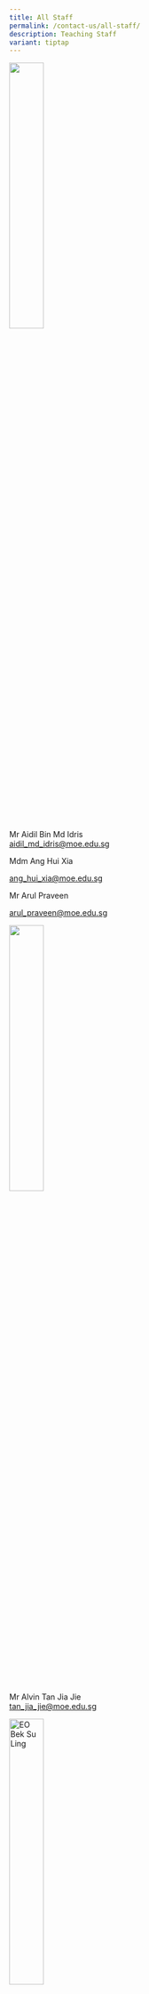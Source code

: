 ```yaml
---
title: All Staff
permalink: /contact-us/all-staff/
description: Teaching Staff
variant: tiptap
---
```

<p></p>
<div class="isomer-image-wrapper">
<img style="width:35%" height="auto" width="100%" src="/images/Mr%20Aidil%20Bin%20Md%20Idris.jpeg">
</div>
<p>Mr Aidil Bin Md Idris
<br><a href="aidil_md_idris@moe.edu.sg" rel="noopener noreferrer nofollow" target="_blank">aidil_md_idris@moe.edu.sg</a>
</p>
<p></p>
<p>Mdm Ang Hui Xia</p>
<p><a href="mailto:ang_hui_xia@moe.edu.sg" rel="noopener noreferrer nofollow" target="_blank">ang_hui_xia@moe.edu.sg</a>
</p>
<p></p>
<p>Mr Arul Praveen</p>
<p><a href="mailto:arul_praveen@moe.edu.sg" rel="noopener noreferrer nofollow" target="_blank">arul_praveen@moe.edu.sg</a>
</p>
<p></p>
<p></p>
<div class="isomer-image-wrapper">
<img style="width:35%" height="auto" width="100%" src="/images/Alvin%20Tan.jpeg">
</div>
<p>Mr Alvin Tan Jia Jie
<br><a href="tan_jia_jie@moe.edu.sg" rel="noopener noreferrer nofollow" target="_blank">tan_jia_jie@moe.edu.sg</a>
</p>
<p></p>
<div class="isomer-image-wrapper">
<img style="width: 35%;" height="auto" width="100%" alt="EO Bek Su Ling" src="/images/ms_bek_su_ling.jpg">
</div>
<p>Ms Bek Su Ling</p>
<p><a href="mailto:bek_su_ling@moe.edu.sg" rel="noopener noreferrer nofollow" target="_blank">bek_su_ling@moe.edu.sg</a>
</p>
<p></p>
<div class="isomer-image-wrapper">
<img style="width:35%" height="auto" width="100%" src="/images/mr%20chan%20bin%20chuan.jpeg">
</div>
<p>Mr&nbsp;Chan Bin Chuan
<br><a href="chan_bin_chuan@moe.edu.sg" rel="noopener noreferrer nofollow" target="_blank">chan_bin_chuan@moe.edu.sg</a>
</p>
<p></p>
<div class="isomer-image-wrapper">
<img style="width:35%" height="auto" width="100%" src="/images/Mr%20Chan%20Siew%20Kwai.jpeg">
</div>
<p>Mr Chan Siew Kwai
<br><a href="chan_siew_kwai@moe.edu.sg" rel="noopener noreferrer nofollow" target="_blank">chan_siew_kwai@moe.edu.sg</a>
</p>
<p></p>
<div class="isomer-image-wrapper">
<img style="width: 40%;" height="auto" width="100%" alt="EO" src="/images/ms_chan_wen_xin.jpg">
</div>
<p>Ms Chan Wen Xin</p>
<p><a href="mailto:chan_wen_xin@moe.edu.sg" rel="noopener noreferrer nofollow" target="_blank">chan_wen_xin@moe.edu.sg</a>
</p>
<p></p>
<div class="isomer-image-wrapper">
<img style="width:35%" height="auto" width="100%" src="/images/Mdm%20Chen%20Liping.jpeg">
</div>
<p>Mdm Chen Liping
<br><a href="chen_liping@moe.edu.sg" rel="noopener noreferrer nofollow" target="_blank">chen_liping@moe.edu.sg</a>
</p>
<p></p>
<div class="isomer-image-wrapper">
<img style="width:35%" height="auto" width="100%" src="/images/Mr%20Chidambaram%20Saravanan.jpeg">
</div>
<p>Mr Chidambaram Saravanan
<br><a href="chidambaram_saravanan@moe.edu.sg" rel="noopener noreferrer nofollow" target="_blank">chidambaram_saravanann@moe.edu.sg</a>
</p>
<div class="isomer-image-wrapper">
<img style="width:35%" height="auto" width="100%" src="/images/Mrs%20Chin%20Leong%20Hwai%20Ee%20Stella.jpeg">
</div>
<p>Ms Leong Hwai Ee, Stella
<br><a href="leong_hwai_ee_stella@moe.edu.sg" rel="noopener noreferrer nofollow" target="_blank">leong_hwai_ee_stella@moe.edu.sg</a>
</p>
<p></p>
<p></p>
<div class="isomer-image-wrapper">
<img style="width: 40%;" height="auto" width="100%" alt="EO" src="/images/ms_lim_chen_xi.jpg">
</div>
<p>Ms Lim Chen Xi</p>
<p><a href="mailto:lim_chen_xi@moe.edu.sg" rel="noopener noreferrer nofollow" target="_blank">lim_chen_xi@moe.edu.sg</a>
</p>
<p></p>
<div class="isomer-image-wrapper">
<img style="width:35%" height="auto" width="100%" src="/images/ChuaKengYeow1.jpg">
</div>
<p>Mr Chua Keng Yeow
<br><a href="chua_keng_yeow@moe.edu.sg" rel="noopener noreferrer nofollow" target="_blank">chua_keng_yeow@moe.edu.sg</a>
</p>
<div class="isomer-image-wrapper">
<img style="width:35%" height="auto" width="100%" src="/images/Mrs%20Chua%20Teng%20May%20Hwee%20Teresa.jpeg">
</div>
<p>Mrs Chua-Teng May Hwee Teresa
<br><a href="teng_may_hwee_teresa@moe.edu.sg" rel="noopener noreferrer nofollow" target="_blank">teng_may_hwee_teresa@moe.edu.sg</a>
</p>
<div class="isomer-image-wrapper">
<img style="width:35%" height="auto" width="100%" src="/images/ms%20sandy%20ee.jpeg">
</div>
<p>Ms Ee Wen Lin, Sandy
<br><a href="ee_wen_lin_sandy@moe.edu.sg" rel="noopener noreferrer nofollow" target="_blank">ee_wen_lin_sandy@moe.edu.sg</a>
</p>
<div class="isomer-image-wrapper">
<img style="width:35%" height="auto" width="100%" src="/images/Ms%20Eng%20Chia%20Lee.jpeg">
</div>
<p>Ms Eng Chia Lee
<br><a href="eng_chia_lee@moe.edu.sg" rel="noopener noreferrer nofollow" target="_blank">eng_chia_lee@moe.edu.sg</a>
</p>
<div class="isomer-image-wrapper">
<img style="width:35%" height="auto" width="100%" src="/images/mr%20ethan%20tan.jpeg">
</div>
<p>Mr Ethan Tan
<br><a href="[ethan_tan@moe.edu.sg" rel="noopener noreferrer nofollow" target="_blank">[ethan_tan@moe.edu.sg</a>
</p>
<p></p>
<p>Mr Faizal B Bohari</p>
<p><a href="mailto:faizal_bohari@moe.edu.sg" rel="noopener noreferrer nofollow" target="_blank">faizal_bohari@moe.edu.sg</a>
</p>
<p></p>
<p>Mdm Farah Rosalan</p>
<p><a href="mailto:farah_rosalan@moe.edu.sg" rel="noopener noreferrer nofollow" target="_blank">farah_rosalan@moe.edu.sg</a>
</p>
<p></p>
<div class="isomer-image-wrapper">
<img style="width:35%" height="auto" width="100%" src="/images/FuRong2.jpg">
</div>
<p>Ms Fu Rong
<br><a href="fu_rong@moe.edu.sg" rel="noopener noreferrer nofollow" target="_blank">fu_rong@moe.edu.sg</a>
</p>
<p></p>
<div class="isomer-image-wrapper">
<img style="width: 35%;" height="auto" width="100%" alt="EO Daniel" src="/images/Daniel_Foo.jpg">
</div>
<p>Mr Chuan Yee Daniel</p>
<p><a href="mailto:foo_chuan_yee_daniel@moe.edu.sg" rel="noopener noreferrer nofollow" target="_blank">foo_chuan_yee_daniel@moe.edu.sg</a>
</p>
<p></p>
<div class="isomer-image-wrapper">
<img style="width: 35%;" height="auto" width="100%" alt="EO Goh Chia Pei" src="/images/Ms_Goh_Chia_Pei.jpg">
</div>
<p>Ms Goh Chia Pei</p>
<p><a href="mailto:goh_chia_pei@moe.edu.sg" rel="noopener noreferrer nofollow" target="_blank">goh_chia_pei@moe.edu.sg</a>
</p>
<p></p>
<p></p>
<div class="isomer-image-wrapper">
<img style="width:35%" height="auto" width="100%" src="/images/Ms%20Hamizah%20Begum%20Bte%20Md%20Hanif.jpeg">
</div>
<p>Ms Hamizah Begum Bte Md Hanif
<br><a href="hamizah_begum_mohd_hanif@moe.edu.sg" rel="noopener noreferrer nofollow" target="_blank">hamizah_begum_mohd_hanif@moe.edu.sg</a>
</p>
<div class="isomer-image-wrapper">
<img style="width:35%" height="auto" width="100%" src="/images/Ms%20He%20Meiyu.jpeg">
</div>
<p>Ms He Meiyu
<br><a href="[he_meiyu@moe.edu.sg" rel="noopener noreferrer nofollow" target="_blank">he_meiyu@moe.edu.sg</a>
</p>
<div class="isomer-image-wrapper">
<img style="width:35%" height="auto" width="100%" src="/images/Ms%20Heng%20Hui%20Zhen.jpeg">
</div>
<p>Ms Heng Hui Zhen
<br><a href="[heng_hui_zhen@moe.edu.sg" rel="noopener noreferrer nofollow" target="_blank">heng_hui_zhen@moe.edu.sg</a>
</p>
<p></p>
<p>Mr Heng Yuan Hao</p>
<p><a href="mailto:heng_yuan_hao@moe.edu.sg" rel="noopener noreferrer nofollow" target="_blank">heng_yuan_hao@moe.edu.sg</a>
</p>
<p></p>
<p></p>
<div class="isomer-image-wrapper">
<img style="width:35%" height="auto" width="100%" src="/images/Ms%20Ho%20Xiu%20Hui,%20Tessa.jpg">
</div>
<p>Ms Ho Xiu Hui Tessa
<br><a href="[ho_xiu_hui_tess@moe.edu.sg" rel="noopener noreferrer nofollow" target="_blank">ho_xiu_hui_tess@moe.edu.sg</a>
</p>
<p></p>
<p></p>
<div class="isomer-image-wrapper">
<img style="width:35%" height="auto" width="100%" src="/images/ms%20joyner%20tay%20kai%20ling.jpeg">
</div>
<p>Ms&nbsp;Joyner Tay
<br><a href="[tay_kai_ling_joyner@moe.edu.sg" rel="noopener noreferrer nofollow" target="_blank">tay_kai_ling_joyner@moe.edu.sg</a>
</p>
<div class="isomer-image-wrapper">
<img style="width:35%" height="auto" width="100%" src="/images/Mr%20Kamal%20Bin%20Yacob.jpeg">
</div>
<p>Mr Kamal Bin Yacob
<br><a href="[kamal_yacob@moe.edu.sg" rel="noopener noreferrer nofollow" target="_blank">kamal_yacob@moe.edu.sg</a>
</p>
<div class="isomer-image-wrapper">
<img style="width:35%" height="auto" width="100%" src="/images/karine.jpeg">
</div>
<p>Ms Karine Nai
<br><a href="nai_sok_khoon_karine@moe.edu.sg" rel="noopener noreferrer nofollow" target="_blank">nai_sok_khoon_karine@moe.edu.sg</a>
</p>
<div class="isomer-image-wrapper">
<img style="width:35%" height="auto" width="100%" src="/images/Mr%20Ke%20Kaijie%20Justin.jpeg">
</div>
<p>Mr Ke Kaijie, Justin
<br><a href="ke_kaijie_justin@moe.edu.sg" rel="noopener noreferrer nofollow" target="_blank">ke_kaijie_justin@moe.edu.sg</a>
</p>
<p></p>
<p>Ms Khong Kay Lim</p>
<p><a href="mailto:khong_kay_lim_a@moe.edu.sg" rel="noopener noreferrer nofollow" target="_blank">Khong_Kay_Lim_A@moe.edu.sg</a>
</p>
<p></p>
<p>Mr Danial Khor</p>
<p><a href="mailto:khor_eng_hao_daniel@moe.edu.sg" rel="noopener noreferrer nofollow" target="_blank">khor_eng_hao_daniel@moe.edu.sg</a>
</p>
<p></p>
<p>Ms Lynda Kwan</p>
<p><a href="mailto:lynda_kwan_a@moe.edu.sg" rel="noopener noreferrer nofollow" target="_blank">lynda_kwan_a@moe.edu.sg</a>
</p>
<p></p>
<div class="isomer-image-wrapper">
<img style="width:35%" height="auto" width="100%" src="/images/Doreen.png">
</div>
<p>Ms&nbsp;Lau&nbsp;Ying&nbsp;Ying Doreen
<br><a href="lau_ying_ying_doreen@moe.edu.sg" rel="noopener noreferrer nofollow" target="_blank">lau_ying_ying_doreen@moe.edu.sg</a>
</p>
<p></p>
<p>Ms Leong Yin Pheng</p>
<p><a href="mailto:leong_yin_pheng_a@moe.edu.sg" rel="noopener noreferrer nofollow" target="_blank">leong_yin_pheng_a@moe.edu.sg</a>
</p>
<div class="isomer-image-wrapper">
<img style="width:35%" height="auto" width="100%" src="/images/Mrs%20Lehming%20Teo%20Shi%20Hui%20Rachel.jpeg">
</div>
<p>Mrs Lehming-Teo Shi Hui, Rachel
<br><a href="teo_shi_hui_racheln@moe.edu.sg" rel="noopener noreferrer nofollow" target="_blank">teo_shi_hui_rachel@moe.edu.sg</a>
</p>
<div class="isomer-image-wrapper">
<img style="width:35%" height="auto" width="100%" src="/images/Ms%20Li%20Qianyi.jpeg">
</div>
<p>Ms Li Qianyi
<br><a href="li_qianyi@moe.edu.sg" rel="noopener noreferrer nofollow" target="_blank">li_qianyi@moe.edu.sg</a>
</p>
<div class="isomer-image-wrapper">
<img style="width:35%" height="auto" width="100%" src="/images/Ms%20Lim%20Keng%20Woon%20Madeline.jpeg">
</div>
<p>Ms Lim Keng Woon, Madeline
<br><a href="lim_keng_woon_madeline@moe.edu.sg" rel="noopener noreferrer nofollow" target="_blank">lim_keng_woon_madeline@moe.edu.sg</a>
</p>
<div class="isomer-image-wrapper">
<img style="width:35%" height="auto" width="100%" src="/images/Mr%20Jeremy.jpeg">
</div>
<p>Mr Lim Liangcai, Jeremy
<br><a href="lim_liangcai_jeremy@moe.edu.sg" rel="noopener noreferrer nofollow" target="_blank">lim_liangcai_jeremy@moe.edu.sg</a>
</p>
<p></p>
<div class="isomer-image-wrapper">
<img style="width:35%" height="auto" width="100%" src="/images/lohwanting.jpg">
</div>
<p>Ms Loh Wan Ting
<br><a href="loh_wan_ting@moe.edu.sg" rel="noopener noreferrer nofollow" target="_blank">loh_wan_ting@moe.edu.sg</a>
</p>
<div class="isomer-image-wrapper">
<img style="width:35%" height="auto" width="100%" src="/images/Ms%20Low%20Li%20Qing.jpg">
</div>
<p>Ms Low Liqing
<br><a href="low_liqing@moe.edu.sg" rel="noopener noreferrer nofollow" target="_blank">low_liqing@moe.edu.sg</a>
</p>
<div class="isomer-image-wrapper">
<img style="width:35%" height="auto" width="100%" src="/images/Mr%20Mohideeen%20Nizar.jpeg">
</div>
<p>Mr Mohideen Nizar s/o Anwar
<br><a href="mohideen_nizar_anwarg@moe.edu.sg" rel="noopener noreferrer nofollow" target="_blank">mohideen_nizar_anwarg@moe.edu.sg</a>
</p>
<div class="isomer-image-wrapper">
<img style="width:35%" height="auto" width="100%" src="/images/Mdm%20Mursalina.jpeg">
</div>
<p>Mdm Mursalina Bte Mohd Saim
<br><a href="mursalina_mohd_saimg@moe.edu.sg" rel="noopener noreferrer nofollow" target="_blank">mursalina_mohd_saim@moe.edu.sg</a>
</p>
<p></p>
<p>Ms Nurul Farhanah Ramlan</p>
<p><a href="mailto:nurul_farhanah_ramlan@moe.edu.sg" rel="noopener noreferrer nofollow" target="_blank">nurul_farhanah_ramlan@moe.edu.sg</a>
</p>
<p></p>
<div class="isomer-image-wrapper">
<img style="width:35%" height="auto" width="100%" src="/images/Mr%20Ng%20Loong%20Kin,%20Alvin.jpg">
</div>
<p>Mr Ng Loong Kin, Alvin
<br><a href="ng_loong_kin_alvin@moe.edu.sg" rel="noopener noreferrer nofollow" target="_blank">ng_loong_kin_alvin@moe.edu.sg</a>
</p>
<div class="isomer-image-wrapper">
<img style="width:35%" height="auto" width="100%" src="/images/Mrs%20Peh%20Yeo%20Hwee%20Ching%20Magdelene.jpeg">
</div>
<p>Mrs Peh-Yeo Hwee Ching Magdalene
<br><a href="yeo_hwee_ching_magdalene@moe.edu.sg" rel="noopener noreferrer nofollow" target="_blank">yeo_hwee_ching_magdalene@moe.edu.sg</a>
</p>
<div class="isomer-image-wrapper">
<img style="width:35%" height="auto" width="100%" src="/images/Mdm%20Rajamanickam.jpeg">
</div>
<p>Mdm Rajamanickam Renuka
<br><a href="[rajamanickam_renuka@moe.edu.sg" rel="noopener noreferrer nofollow" target="_blank">rajamanickam_renuka@moe.edu.sg</a>
</p>
<div class="isomer-image-wrapper">
<img style="width:35%" height="auto" width="100%" src="/images/Mdm%20Rashidah%20Kassim.jpeg">
</div>
<p>Mdm Rashidah Kassim
<br><a href="rashidah_kassim@moe.edu.sg" rel="noopener noreferrer nofollow" target="_blank">rashidah_kassim@moe.edu.sg</a>
</p>
<p></p>
<div class="isomer-image-wrapper">
<img style="width:35%" height="auto" width="100%" src="/images/Mdm%20Rosezalina.jpeg">
</div>
<p>Mdm Rosezalina Bte Asmoin
<br><a href="rosezalina_asmoin@moe.edu.sg" rel="noopener noreferrer nofollow" target="_blank">rosezalina_asmoin@moe.edu.sg</a>
</p>
<p></p>
<div class="isomer-image-wrapper">
<img style="width: 40%;" height="auto" width="100%" alt="EO Rosnie" src="/images/Rosnie.jpg">
</div>
<p>Ms Rosnie Nasuha Rosman</p>
<p><a href="mailto:rosnie_nasuha_rosman@moe.edu.sg" rel="noopener noreferrer nofollow" target="_blank">rosnie_nasuha_rosman@moe.edu.sg</a>
</p>
<div class="isomer-image-wrapper">
<img style="width:35%" height="auto" width="100%" src="/images/Ms%20Sia%20Gee%20Han.jpeg">
</div>
<p>Ms Sia Gee Han, Karen
<br><a href="karen_sia_gee_han@moe.edu.sg" rel="noopener noreferrer nofollow" target="_blank">karen_sia_gee_han@moe.edu.sg</a>
</p>
<div class="isomer-image-wrapper">
<img style="width:35%" height="auto" width="100%" src="/images/Mdm%20Sheetal%20Sonawane.jpeg">
</div>
<p>Ms Sheetal Sonawane
<br><a href="sheetal_madhukar_sonawane@moe.edu.sg" rel="noopener noreferrer nofollow" target="_blank">sheetal_madhukar_sonawane@moe.edu.sg</a>
</p>
<div class="isomer-image-wrapper">
<img style="width:35%" height="auto" width="100%" src="/images/Ms%20Sim%20Shin%20Jie.jpg">
</div>
<p>Ms Sim Shin Jie
<br><a href="sim_shin_jiee@moe.edu.sg" rel="noopener noreferrer nofollow" target="_blank">sim_shin_jie@moe.edu.sg</a>
</p>
<div class="isomer-image-wrapper">
<img style="width:35%" height="auto" width="100%" src="/images/ms%20siti%20nurwati%20dalduri.jpeg">
</div>
<p>Ms Siti Nurwati Dalduri
<br><a href="siti_nurwati_dalduri@moe.edu.sg" rel="noopener noreferrer nofollow" target="_blank">siti_nurwati_dalduri@moe.edu.sg</a>
</p>
<div class="isomer-image-wrapper">
<img style="width:35%" height="auto" width="100%" src="/images/Ms%20Sophia%20Ng%20Jia%20Ming.jpg">
</div>
<p>Ms Sophia Ng
<br><a href="sophia_ng_jia_ming@moe.edu.sg" rel="noopener noreferrer nofollow" target="_blank">sophia_ng_jia_ming@moe.edu.sg</a>
</p>
<div class="isomer-image-wrapper">
<img style="width:35%" height="auto" width="100%" src="/images/Ms%20Sumitha.jpeg">
</div>
<p>Mdm Sumitha Kirsnan
<br><a href="sumitha_kirsnan@moe.edu.sg" rel="noopener noreferrer nofollow" target="_blank">sumitha_kirsnan@moe.edu.sg</a>
</p>
<p></p>
<div class="isomer-image-wrapper">
<img style="width:35%" height="auto" width="100%" src="/images/Mr%20Tan%20Chor%20Seng.jpg">
</div>
<p>Mr Tan Chor Seng
<br><a href="tan_chor_seng_a@moe.edu.sg" rel="noopener noreferrer nofollow" target="_blank">tan_chor_seng_a@moe.edu.sg</a>
</p>
<div class="isomer-image-wrapper">
<img style="width:35%" height="auto" width="100%" src="/images/Ms%20Joycelyn.jpeg">
</div>
<p>Ms Tan E-Fung, Joycelyn
<br><a href="tan_e_fung_joycelyn@moe.edu.sg" rel="noopener noreferrer nofollow" target="_blank">tan_e_fung_joycelyn@moe.edu.sg</a>
</p>
<div class="isomer-image-wrapper">
<img style="width:35%" height="auto" width="100%" src="/images/Mr%20Peter.jpeg">
</div>
<p>Mr Tan Eng Hoe, Peter
<br><a href="peter_tan_eng_hoe@moe.edu.sg" rel="noopener noreferrer nofollow" target="_blank">peter_tan_eng_hoe@moe.edu.sg</a>
</p>
<div class="isomer-image-wrapper">
<img style="width:35%" height="auto" width="100%" src="/images/Mr%20John.jpeg">
</div>
<p>Mr Tan Hong Soong, John
<br><a href="tan_hong_soong@moe.edu.sg" rel="noopener noreferrer nofollow" target="_blank">tan_hong_soong@moe.edu.sg</a>
</p>
<div class="isomer-image-wrapper">
<img style="width:35%" height="auto" width="100%" src="/images/mr%20tan%20jit%20jin.jpeg">
</div>
<p>Mr Tan Jit Jin
<br><a href="tan_jit_jin@moe.edu.sg" rel="noopener noreferrer nofollow" target="_blank">tan_jit_jin@moe.edu.sg</a>
</p>
<p></p>
<div class="isomer-image-wrapper">
<img style="width:35%" height="auto" width="100%" src="/images/Mr%20Tan%20Liang%20Hooi.jpeg">
</div>
<p>Mr Tan Liang Hooi
<br><a href="ttan_liang_hooi@moe.edu.sg" rel="noopener noreferrer nofollow" target="_blank">tan_liang_hooi@moe.edu.sg</a>
</p>
<div class="isomer-image-wrapper">
<img style="width:35%" height="auto" width="100%" src="/images/kenneth.jpeg">
</div>
<p>Mr Tan Ming Hon, Kenneth
<br><a href="tan_ming_ho@moe.edu.sg" rel="noopener noreferrer nofollow" target="_blank">tan_ming_hon@moe.edu.sg</a>
</p>
<div class="isomer-image-wrapper">
<img style="width:35%" height="auto" width="100%" src="/images/Mr%20Tan%20Ser%20Yong.jpeg">
</div>
<p>Mr Tan Ser Yong, Philip
<br><a href="tan_ser_yong_philipn@moe.edu.sg" rel="noopener noreferrer nofollow" target="_blank">tan_ser_yong_philip@moe.edu.sg</a>
</p>
<div class="isomer-image-wrapper">
<img style="width:35%" height="auto" width="100%" src="/images/Mrs%20Tan%20Wong%20Siew%20Har.jpeg">
</div>
<p>Mrs Tan-Wong Siew Har, Winnie
<br><a href="wong_siew_har_winnie@moe.edu.sg" rel="noopener noreferrer nofollow" target="_blank">wong_siew_har_winnie@moe.edu.sg</a>
</p>
<div class="isomer-image-wrapper">
<img style="width:35%" height="auto" width="100%" src="/images/Mrs%20Tan%20Wen%20Yi.jpeg">
</div>
<p>Mrs Tan Wen Yi
<br><a href="tan_wen_yi@moe.edu.sg" rel="noopener noreferrer nofollow" target="_blank">tan_wen_yi@moe.edu.sg</a>
</p>
<div class="isomer-image-wrapper">
<img style="width:35%" height="auto" width="100%" src="/images/Mrs%20Teng%20Tay%20Soo%20Chin.jpeg">
</div>
<p>Mrs Teng-Tay Soo Chin, Emmeline
<br><a href="tay_soo_chin_emmeline@moe.edu.sg" rel="noopener noreferrer nofollow" target="_blank">tay_soo_chin_emmeline@moe.edu.sg</a>
</p>
<div class="isomer-image-wrapper">
<img style="width:35%" height="auto" width="100%" src="/images/teochaiyeow.jpeg">
</div>
<p>Mr Teo Chai Yaw
<br><a href="teo_chai_yaw@moe.edu.sg" rel="noopener noreferrer nofollow" target="_blank">teo_chai_yaw@moe.edu.sg</a>
</p>
<p></p>
<div class="isomer-image-wrapper">
<img style="width: 35%;" height="auto" width="100%" alt="EO Teo Li Yin" src="/images/Ms Teo Li Yin.jpeg">
</div>
<p>Ms Teo Li Yin</p>
<p><a href="mailto:teo_li_yin@moe.edu.sg" rel="noopener noreferrer nofollow" target="_blank">teo_li_yin@moe.edu.sg</a>
</p>
<p></p>
<div class="isomer-image-wrapper">
<img style="width:35%" height="auto" width="100%" src="/images/Ms%20Teo%20Wei%20Na.jpeg">
</div>
<p>Ms Teo Wei Na
<br><a href="teo_wei_na@moe.edu.sg" rel="noopener noreferrer nofollow" target="_blank">teo_wei_na@moe.edu.sg</a>
</p>
<div class="isomer-image-wrapper">
<img style="width:35%" height="auto" width="100%" src="/images/Valane%20Passport%20Photo%202.jpeg">
</div>
<p>Ms Tnee Li Ling, Valane
<br><a href="tnee_li_ling_valane@moe.edu.sg" rel="noopener noreferrer nofollow" target="_blank">tnee_li_ling_valane@moe.edu.sg</a>
</p>
<div class="isomer-image-wrapper">
<img style="width:35%" height="auto" width="100%" src="/images/tracy_tey.jpeg">
</div>
<p>Ms Tracy Tey
<br><a href="tracy_tey_pin_pin@moe.edu.sg" rel="noopener noreferrer nofollow" target="_blank">tracy_tey_pin_pin@moe.edu.sg</a>
</p>
<p></p>
<p>Mdm Toh Siew Fang Jane</p>
<p><a href="mailto:toh_siew_fang_jane@moe.edu.sg" rel="noopener noreferrer nofollow" target="_blank">toh_siew_fang_jane@moe.edu.sg</a>
</p>
<div class="isomer-image-wrapper">
<img style="width:35%" height="auto" width="100%" src="/images/Ms%20Wee%20Ni%20Swen.jpg">
</div>
<p>Ms Wee Ni Swen
<br><a href="wee_ni_swen@moe.edu.sg" rel="noopener noreferrer nofollow" target="_blank">wee_ni_swen@moe.edu.sg</a>
</p>
<div class="isomer-image-wrapper">
<img style="width:35%" height="auto" width="100%" src="/images/Ms%20Wee%20Yee%20Ing.jpg">
</div>
<p>Ms Wee Yee Ing
<br><a href="wee_yee_ing@moe.edu.sg" rel="noopener noreferrer nofollow" target="_blank">wee_yee_ing@moe.edu.sg</a>
</p>
<div class="isomer-image-wrapper">
<img style="width:35%" height="auto" width="100%" src="/images/Mrs%20Wee%20Loh%20Wee%20Sin.jpeg">
</div>
<p>Mrs Wee-Loh Wee Sin
<br><a href="loh_wee_sin@moe.edu.sg" rel="noopener noreferrer nofollow" target="_blank">loh_wee_sin@moe.edu.sg</a>
</p>
<div class="isomer-image-wrapper">
<img style="width:35%" height="auto" width="100%" src="/images/Ms%20Woong%20Choy%20Wan.jpeg">
</div>
<p>Ms Woong Choy Wan
<br><a href="woong_choy_wan@moe.edu.sg" rel="noopener noreferrer nofollow" target="_blank">woong_choy_wan@moe.edu.sg</a>
</p>
<div class="isomer-image-wrapper">
<img style="width:35%" height="auto" width="100%" src="/images/Mr%20Andy.jpeg">
</div>
<p>Mr Yap Jin Hua, Andy
<br><a href="yap_jin_hua_andy@moe.edu.sg" rel="noopener noreferrer nofollow" target="_blank">yap_jin_hua_andy@moe.edu.sg</a>
</p>
<div class="isomer-image-wrapper">
<img style="width:35%" height="auto" width="100%" src="/images/Mr%20Yong%20Teck%20Sin.jpg">
</div>
<p>Mr Yong Teck Sin
<br><a href="tyong_teck_sin@moe.edu.sg" rel="noopener noreferrer nofollow" target="_blank">yong_teck_sinn@moe.edu.sg</a>
</p>
<div class="isomer-image-wrapper">
<img style="width:35%" height="auto" width="100%" src="/images/Mrs%20Yuen%20Lay%20Eng.jpeg">
</div>
<p>Mrs Yuen Lay Eng
<br><a href="ang_lay_eng@moe.edu.sg" rel="noopener noreferrer nofollow" target="_blank">ang_lay_eng@moe.edu.sg</a>
</p>